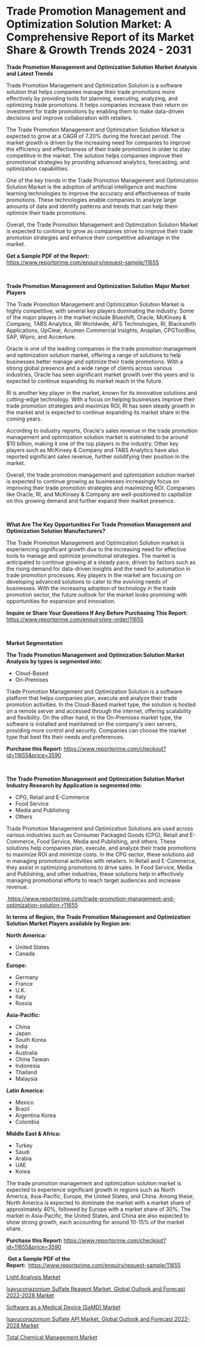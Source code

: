 <p><h1>Trade Promotion Management and Optimization Solution Market: A Comprehensive Report of its Market Share & Growth Trends 2024 - 2031</h1></p><p><strong>Trade Promotion Management and Optimization Solution Market Analysis and Latest Trends</strong></p>
<p><p>Trade Promotion Management and Optimization Solution is a software solution that helps companies manage their trade promotions more effectively by providing tools for planning, executing, analyzing, and optimizing trade promotions. It helps companies increase their return on investment for trade promotions by enabling them to make data-driven decisions and improve collaboration with retailers.</p><p>The Trade Promotion Management and Optimization Solution Market is expected to grow at a CAGR of 7.20% during the forecast period. The market growth is driven by the increasing need for companies to improve the efficiency and effectiveness of their trade promotions in order to stay competitive in the market. The solution helps companies improve their promotional strategies by providing advanced analytics, forecasting, and optimization capabilities.</p><p>One of the key trends in the Trade Promotion Management and Optimization Solution Market is the adoption of artificial intelligence and machine learning technologies to improve the accuracy and effectiveness of trade promotions. These technologies enable companies to analyze large amounts of data and identify patterns and trends that can help them optimize their trade promotions.</p><p>Overall, the Trade Promotion Management and Optimization Solution Market is expected to continue to grow as companies strive to improve their trade promotion strategies and enhance their competitive advantage in the market.</p></p>
<p><strong>Get a Sample PDF of the Report:&nbsp;</strong> <a href="https://www.reportprime.com/enquiry/request-sample/11655">https://www.reportprime.com/enquiry/request-sample/11655</a></p>
<p>&nbsp;</p>
<p><strong>Trade Promotion Management and Optimization Solution Major Market Players</strong></p>
<p><p>The Trade Promotion Management and Optimization Solution Market is highly competitive, with several key players dominating the industry. Some of the major players in the market include Blueshift, Oracle, McKinsey & Company, TABS Analytics, IRI Worldwide, AFS Technologies, RI, Blacksmith Applications, UpClear, Acumen Commercial Insights, Anaplan, CPGToolBox, SAP, Wipro, and Accenture.</p><p>Oracle is one of the leading companies in the trade promotion management and optimization solution market, offering a range of solutions to help businesses better manage and optimize their trade promotions. With a strong global presence and a wide range of clients across various industries, Oracle has seen significant market growth over the years and is expected to continue expanding its market reach in the future.</p><p>RI is another key player in the market, known for its innovative solutions and cutting-edge technology. With a focus on helping businesses improve their trade promotion strategies and maximize ROI, RI has seen steady growth in the market and is expected to continue expanding its market share in the coming years.</p><p>According to industry reports, Oracle's sales revenue in the trade promotion management and optimization solution market is estimated to be around $10 billion, making it one of the top players in the industry. Other key players such as McKinsey & Company and TABS Analytics have also reported significant sales revenue, further solidifying their position in the market.</p><p>Overall, the trade promotion management and optimization solution market is expected to continue growing as businesses increasingly focus on improving their trade promotion strategies and maximizing ROI. Companies like Oracle, RI, and McKinsey & Company are well-positioned to capitalize on this growing demand and further expand their market presence.</p></p>
<p>&nbsp;</p>
<p><strong>What Are The Key Opportunities For Trade Promotion Management and Optimization Solution Manufacturers?</strong></p>
<p><p>The Trade Promotion Management and Optimization Solution market is experiencing significant growth due to the increasing need for effective tools to manage and optimize promotional strategies. The market is anticipated to continue growing at a steady pace, driven by factors such as the rising demand for data-driven insights and the need for automation in trade promotion processes. Key players in the market are focusing on developing advanced solutions to cater to the evolving needs of businesses. With the increasing adoption of technology in the trade promotion sector, the future outlook for the market looks promising with opportunities for expansion and innovation.</p></p>
<p><strong>Inquire or Share Your Questions If Any Before Purchasing This Report:</strong> <a href="https://www.reportprime.com/enquiry/pre-order/11655">https://www.reportprime.com/enquiry/pre-order/11655</a></p>
<p>&nbsp;</p>
<p><strong>Market Segmentation</strong></p>
<p><strong>The Trade Promotion Management and Optimization Solution Market Analysis by types is segmented into:</strong></p>
<p><ul><li>Cloud-Based</li><li>On-Premises</li></ul></p>
<p><p>Trade Promotion Management and Optimization Solution is a software platform that helps companies plan, execute and analyze their trade promotion activities. In the Cloud-Based market type, the solution is hosted on a remote server and accessed through the internet, offering scalability and flexibility. On the other hand, in the On-Premises market type, the software is installed and maintained on the company's own servers, providing more control and security. Companies can choose the market type that best fits their needs and preferences.</p></p>
<p><strong>Purchase this Report:&nbsp;</strong><a href="https://www.reportprime.com/checkout?id=11655&price=3590">https://www.reportprime.com/checkout?id=11655&price=3590</a></p>
<p>&nbsp;</p>
<p><strong>The Trade Promotion Management and Optimization Solution Market Industry Research by Application is segmented into:</strong></p>
<p><ul><li>CPG, Retail and E-Commerce</li><li>Food Service</li><li>Media and Publishing</li><li>Others</li></ul></p>
<p><p>Trade Promotion Management and Optimization Solutions are used across various industries such as Consumer Packaged Goods (CPG), Retail and E-Commerce, Food Service, Media and Publishing, and others. These solutions help companies plan, execute, and analyze their trade promotions to maximize ROI and minimize costs. In the CPG sector, these solutions aid in managing promotional activities with retailers. In Retail and E-Commerce, they assist in optimizing promotions to drive sales. In Food Service, Media and Publishing, and other industries, these solutions help in effectively managing promotional efforts to reach target audiences and increase revenue.</p></p>
<p><a href="https://www.reportprime.com/trade-promotion-management-and-optimization-solution-r11655">&nbsp;https://www.reportprime.com/trade-promotion-management-and-optimization-solution-r11655</a></p>
<p><strong>In terms of Region, the Trade Promotion Management and Optimization Solution Market Players available by Region are:</strong></p>
<p>
    <p> <strong> North America: </strong>
        <ul>
            <li>United States</li>
            <li>Canada</li>
        </ul>
        </p> 
    <p> <strong> Europe: </strong>
        <ul>
            <li>Germany</li>
            <li>France</li>
            <li>U.K.</li>
            <li>Italy</li>
            <li>Russia</li>
        </ul>
        </p> 
    <p> <strong> Asia-Pacific: </strong>
        <ul>
            <li>China</li>
            <li>Japan</li>
            <li>South Korea</li>
            <li>India</li>
            <li>Australia</li>
            <li>China Taiwan</li>
            <li>Indonesia</li>
            <li>Thailand</li>
            <li>Malaysia</li>
        </ul>
        </p> 
    <p> <strong> Latin America: </strong>
        <ul>
            <li>Mexico</li>
            <li>Brazil</li>
            <li>Argentina Korea</li>
            <li>Colombia</li>
        </ul>
        </p> 
    <p> <strong> Middle East & Africa: </strong>
        <ul>
            <li>Turkey</li>
            <li>Saudi</li>
            <li>Arabia</li>
            <li>UAE</li>
            <li>Korea</li>
        </ul>
    </p>
    </p>
<p><p>The trade promotion management and optimization solution market is expected to experience significant growth in regions such as North America, Asia-Pacific, Europe, the United States, and China. Among these, North America is expected to dominate the market with a market share of approximately 40%, followed by Europe with a market share of 30%. The market in Asia-Pacific, the United States, and China are also expected to show strong growth, each accounting for around 10-15% of the market share.</p></p>
<p><strong>Purchase this Report: </strong><a href="https://www.reportprime.com/checkout?id=11655&price=3590">https://www.reportprime.com/checkout?id=11655&price=3590</a></p>
<p>&nbsp;<strong>Get a Sample PDF of the Report:&nbsp;&nbsp;</strong><a href="https://www.reportprime.com/enquiry/request-sample/11655">https://www.reportprime.com/enquiry/request-sample/11655</a></p>
<p><strong></strong></p>
<p><p><a href="https://medium.com/@dfght5g/mapping-the-light-analysis-market-trends-challenges-and-breakthroughs-2024-2031-338bc8565a06">Light Analysis Market</a></p><p><a href="https://issuu.com/reportprime-2/docs/isavuconazonium-sulfate-reagent-mar_5f4e0baa4924c0">Isavuconazonium Sulfate Reagent Market, Global Outlook and Forecast 2022-2028 Market</a></p><p><a href="https://github.com/ChiragRP21/Market-Research-Report-List-6/blob/main/software-as-a-medical-device-samd-market.md">Software as a Medical Device (SaMD) Market</a></p><p><a href="https://issuu.com/reportprime-2/docs/isavuconazonium-sulfate-api-market-_aed398d808bc27">Isavuconazonium Sulfate API Market, Global Outlook and Forecast 2022-2028 Market</a></p><p><a href="https://medium.com/@dfght5g/mapping-the-total-chemical-management-market-trends-challenges-and-breakthroughs-2024-2031-5503c7a06794">Total Chemical Management Market</a></p></p>